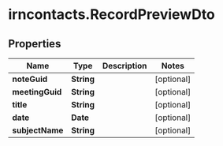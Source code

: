 # irncontacts.RecordPreviewDto

## Properties

Name | Type | Description | Notes
------------ | ------------- | ------------- | -------------
**noteGuid** | **String** |  | [optional] 
**meetingGuid** | **String** |  | [optional] 
**title** | **String** |  | [optional] 
**date** | **Date** |  | [optional] 
**subjectName** | **String** |  | [optional] 


